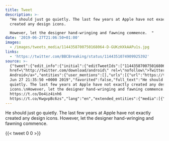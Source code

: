 ```yaml
---
title: Tweet
description: >-
  "He should just go quietly. The last few years at Apple have not exactly
  created any design icons.

  However, let the designer hand-wringing and fawning commence.  "
date: '2019-06-27T21:06:50+01:00'
images:
  - /images/tweets_media/1144358700750168064-D-GUKzHXkAAPu1s.jpg
links:
  - 'https://twitter.com/BBCBreaking/status/1144351074909925392'
source: >-
  {"tweet":{"edit_info":{"initial":{"editTweetIds":["1144358700750168064"],"editableUntil":"2019-06-27T22:35:50.072Z","editsRemaining":"5","isEditEligible":true}},"retweeted":false,"source":"<a
  href=\"http://twitter.com/download/android\" rel=\"nofollow\">Twitter for
  Android</a>","entities":{"user_mentions":[],"urls":[{"url":"https://t.co/Do4iz4inh6","expanded_url":"https://twitter.com/BBCBreaking/status/1144351074909925392","display_url":"twitter.com/BBCBreaking/st…","indices":["160","183"]}],"symbols":[],"media":[{"expanded_url":"https://twitter.com/toychicken/status/1144358700750168064/photo/1","indices":["184","207"],"url":"https://t.co/KwgvpBc6zs","media_url":"http://pbs.twimg.com/tweet_video_thumb/D-GUKzHXkAAPu1s.jpg","id_str":"1144358693569531904","id":"1144358693569531904","media_url_https":"https://pbs.twimg.com/tweet_video_thumb/D-GUKzHXkAAPu1s.jpg","sizes":{"medium":{"w":"480","h":"480","resize":"fit"},"large":{"w":"480","h":"480","resize":"fit"},"thumb":{"w":"150","h":"150","resize":"crop"},"small":{"w":"480","h":"480","resize":"fit"}},"type":"photo","display_url":"pic.twitter.com/KwgvpBc6zs"}],"hashtags":[]},"display_text_range":["0","207"],"favorite_count":"0","id_str":"1144358700750168064","truncated":false,"retweet_count":"0","id":"1144358700750168064","possibly_sensitive":false,"created_at":"Thu
  Jun 27 21:35:50 +0000 2019","favorited":false,"full_text":"He should just go
  quietly. The last few years at Apple have not exactly created any design
  icons.\nHowever, let the designer hand-wringing and fawning commence.
  https://t.co/Do4iz4inh6
  https://t.co/KwgvpBc6zs","lang":"en","extended_entities":{"media":[{"expanded_url":"https://twitter.com/toychicken/status/1144358700750168064/photo/1","indices":["184","207"],"url":"https://t.co/KwgvpBc6zs","media_url":"http://pbs.twimg.com/tweet_video_thumb/D-GUKzHXkAAPu1s.jpg","id_str":"1144358693569531904","video_info":{"aspect_ratio":["1","1"],"variants":[{"bitrate":"0","content_type":"video/mp4","url":"https://video.twimg.com/tweet_video/D-GUKzHXkAAPu1s.mp4"}]},"id":"1144358693569531904","media_url_https":"https://pbs.twimg.com/tweet_video_thumb/D-GUKzHXkAAPu1s.jpg","sizes":{"medium":{"w":"480","h":"480","resize":"fit"},"large":{"w":"480","h":"480","resize":"fit"},"thumb":{"w":"150","h":"150","resize":"crop"},"small":{"w":"480","h":"480","resize":"fit"}},"type":"animated_gif","display_url":"pic.twitter.com/KwgvpBc6zs"}]}}}
---
```

He should just go quietly. The last few years at Apple have not exactly created any design icons.
However, let the designer hand-wringing and fawning commence.  
    
{{< tweet 0 0 >}}
    
